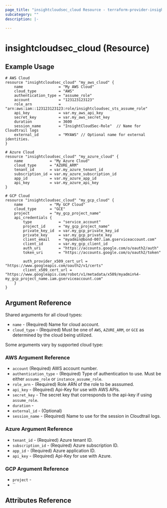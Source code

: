 ```yaml
---
page_title: "insightcloudsec_cloud Resource - terraform-provider-insightcloudsec"
subcategory: ""
description: |-
  
---
```


# insightcloudsec_cloud (Resource)



## Example Usage

```hcl
# AWS Cloud
resource "insightcloudsec_cloud" "my_aws_cloud" {
    name                = "My AWS Cloud"
    cloud_type          = "AWS"
    authentication_type = "assume_role"
    account             = "123123123123"
    role_arn            = "arn:aws:iam::123123123123:role/insightcloudsec_sts_assume_role"
    api_key             = var.my_aws_api_key
    secret_key          = var.my_aws_secret_key
    duration            = 3600
    session_name        = "InsightCloudSec-Role"  // Name for Cloudtrail logs
    external_id         = "MYAWS" // Optional name for external identities.
}

# Azure Cloud
resource "insightcloudsec_cloud" "my_azure_cloud" {
    name            = "My Azure Cloud"
    cloud_type      = "AZURE_ARM"
    tenant_id       = var.my_azure_tenant_id
    subscription_id = var.my_azure_subscription_id
    app_id          = var.my_azure_app_id
    api_key         = var.my_azure_api_key
}

# GCP Cloud
resource "insightcloudsec_cloud" "my_gcp_cloud" {
    name            = "My GCP Cloud"
    cloud_type      = "GCE"
    project         = "my_gcp_project_name"
    api_credentials {
        type            = "service_account"
        project_id      = "my_gcp_project_name"
        private_key_id  = var.my_gcp_private_key_id
        private_key     = var.my_gcp_private_key
        client_email    = "myadmin@bond-007.iam.gserviceaccount.com"
        client_id       = var.my_gcp_client_id
        auth_uri        = "https://accounts.google.com/o/oauth2/auth"
        token_uri       = "https://accounts.google.com/o/oauth2/token"

        auth_provider_x509_cert_url = "https://www.googleapis.com/oauth2/v1/certs"
        client_x509_cert_url = "https://www.googleapis.com/robot/v1/metadata/x509/myadmin%4-my_gcp_project_name.iam.gserviceaccount.com"
    }
}
```


## Argument Reference

Shared arguments for all cloud types:
* `name` - (Required) Name for cloud account.
* `cloud_type` - (Required) Must be one of `AWS`, `AZURE_ARM`, or `GCE` as determined by the cloud being utilized.

Some arguments vary by supported cloud type:

### AWS Argument Reference
* `account` (Required) AWS account number. 
* `authentication_type` - (Required) Type of authentication to use.  Must be either `assume_role` or `instance_assume_role`.
* `role_arn` - (Required) Role ARN of the role to be asssumed.  
* `api_key` - (Required) Api-Key for use with AWS APIs.
* `secret_key` - The secret key that corresponds to the api-key if using `assume_role`.
* `duration` - 
* `external_id` - (Optional)
* `session_name` - (Required) Name to use for the session in Cloudtrail logs.

### Azure Argument Reference
* `tenant_id` - (Required) Azure tenant ID.
* `subscription_id` - (Required) Azure subscription ID.
* `app_id` - (Required) Azure application ID.
* `api_key` - (Required) Api-Key for use with Azure.

### GCP Argument Reference
* `project` - 
* ``

## Attributes Reference

